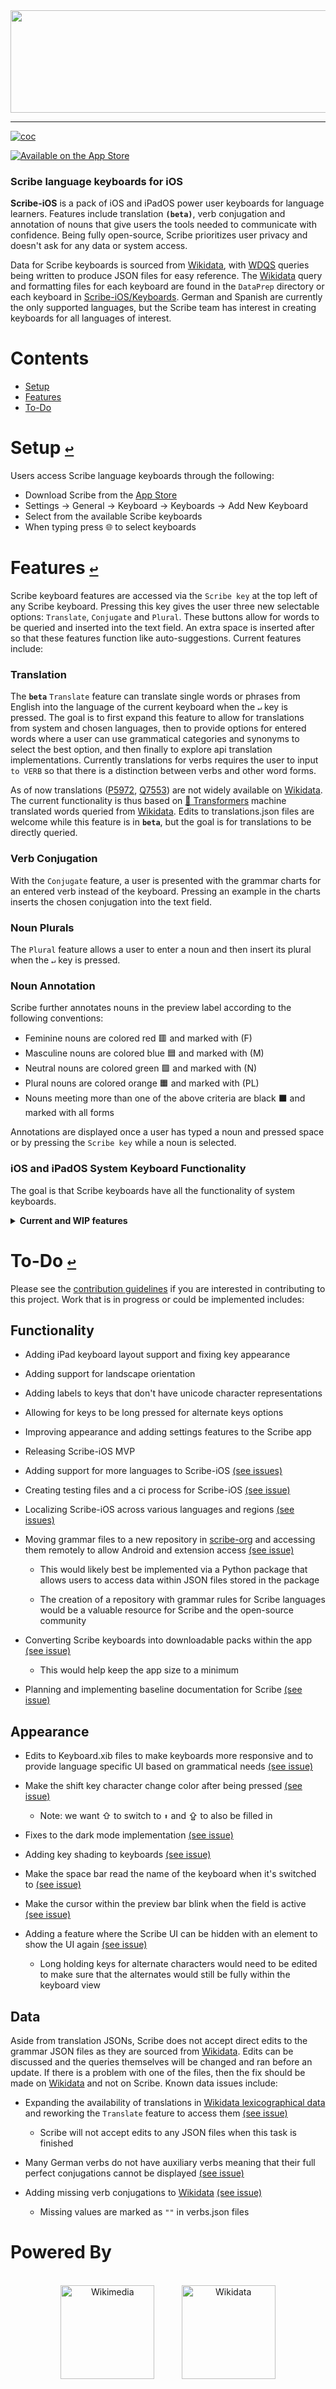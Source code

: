 <div align="center">
  <a href="https://github.com/scribe-org/Scribe-iOS"><img src="https://github.com/scribe-org/Scribe-iOS/blob/main/Resources/Scribe-iOS_logo_transparent.png" width=624 height=164></a>
</div>

---

<!--
[![license](https://img.shields.io/github/license/scribe-org/Scribe-iOS.svg)](https://github.com/scribe-org/Scribe-iOS/blob/main/LICENSE.txt)
-->

[![coc](https://img.shields.io/badge/coc-Contributor%20Covenant-ff69b4.svg)](https://github.com/scribe-org/Scribe-iOS/blob/main/.github/CODE_OF_CONDUCT.md)

[![Available on the App Store](http://cl.ly/WouG/Download_on_the_App_Store_Badge_US-UK_135x40.svg)](https://www.apple.com/app-store/)

### Scribe language keyboards for iOS

**Scribe-iOS** is a pack of iOS and iPadOS power user keyboards for language learners. Features include translation **`(beta)`**, verb conjugation and annotation of nouns that give users the tools needed to communicate with confidence. Being fully open-source, Scribe prioritizes user privacy and doesn't ask for any data or system access.

Data for Scribe keyboards is sourced from [Wikidata](https://www.wikidata.org/), with [WDQS](https://www.wikidata.org/wiki/Wikidata:SPARQL_tutorial) queries being written to produce JSON files for easy reference. The [Wikidata](https://www.wikidata.org/) query and formatting files for each keyboard are found in the `DataPrep` directory or each keyboard in [Scribe-iOS/Keyboards](https://github.com/scribe-org/Scribe-iOS/tree/main/Keyboards). German and Spanish are currently the only supported languages, but the Scribe team has interest in creating keyboards for all languages of interest.

# **Contents**<a id="contents"></a>

- [Setup](#setup)
- [Features](#features)
- [To-Do](#to-do)

# Setup [`↩`](#contents) <a id="setup"></a>

Users access Scribe language keyboards through the following:

- Download Scribe from the [App Store](https://www.apple.com/app-store/)
- Settings -> General -> Keyboard -> Keyboards -> Add New Keyboard
- Select from the available Scribe keyboards
- When typing press 🌐 to select keyboards

# Features [`↩`](#contents) <a id="features"></a>

Scribe keyboard features are accessed via the `Scribe key` at the top left of any Scribe keyboard. Pressing this key gives the user three new selectable options: `Translate`, `Conjugate` and `Plural`. These buttons allow for words to be queried and inserted into the text field. An extra space is inserted after so that these features function like auto-suggestions. Current features include:

### Translation

The **`beta`** `Translate` feature can translate single words or phrases from English into the language of the current keyboard when the `↵` key is pressed. The goal is to first expand this feature to allow for translations from system and chosen languages, then to provide options for entered words where a user can use grammatical categories and synonyms to select the best option, and then finally to explore api translation implementations. Currently translations for verbs requires the user to input `to VERB` so that there is a distinction between verbs and other word forms.

As of now translations ([P5972](https://www.wikidata.org/wiki/Property:P5972), [Q7553](https://www.wikidata.org/wiki/Q7553)) are not widely available on [Wikidata](https://www.wikidata.org/). The current functionality is thus based on [🤗 Transformers](https://github.com/huggingface/transformers) machine translated words queried from [Wikidata](https://www.wikidata.org/). Edits to translations.json files are welcome while this feature is in **`beta`**, but the goal is for translations to be directly queried.

<!--
<p align="center">
    <a href="https://github.com/scribe-org/Scribe-iOS/blob/main/Resources/Demos/translation_demo.gif"><img src ="Resources/Demos/translation_demo.gif" width="300" /></a>
</p>
-->

### Verb Conjugation

With the `Conjugate` feature, a user is presented with the grammar charts for an entered verb instead of the keyboard. Pressing an example in the charts inserts the chosen conjugation into the text field.

<!--
<p align="center">
    <a href="https://github.com/scribe-org/Scribe-iOS/blob/main/Resources/Demos/conjugation_demo.gif"><img src ="Resources/Demos/conjugation_demo.gif" width="300" /></a>
</p>
-->

### Noun Plurals

The `Plural` feature allows a user to enter a noun and then insert its plural when the `↵` key is pressed.

<!--
<p align="center">
    <a href="https://github.com/scribe-org/Scribe-iOS/blob/main/Resources/Demos/noun_plural_demo.gif"><img src ="Resources/Demos/noun_plural_demo.gif" width="300" /></a>
</p>
-->

### Noun Annotation

Scribe further annotates nouns in the preview label according to the following conventions:

- Feminine nouns are colored red 🟥 and marked with (F)
- Masculine nouns are colored blue 🟦 and marked with (M)
- Neutral nouns are colored green 🟩 and marked with (N)
- Plural nouns are colored orange 🟧 and marked with (PL)
- Nouns meeting more than one of the above criteria are black ⬛ and marked with all forms

Annotations are displayed once a user has typed a noun and pressed space or by pressing the `Scribe key` while a noun is selected.

<!--
<p align="center">
    <a href="https://github.com/scribe-org/Scribe-iOS/blob/main/Resources/Demos/noun_gender_demo.gif"><img src ="Resources/Demos/noun_gender_demo.gif" width="300" /></a>
</p>
-->

### iOS and iPadOS System Keyboard Functionality

The goal is that Scribe keyboards have all the functionality of system keyboards.

<details><summary><strong>Current and WIP features</strong></summary>
<p>

- iPhone and iPad support (WIP)
- Dynamic layouts for cross-device performance
- Portrait and landscape views (WIP)
- Auto-capitalization
- The double space period shortcut
- Typing `'` returns to the alphabetic keyboard
- Dark mode compatibility
- Hold-to-select characters (WIP)

<!--
<p align="center">
    <a href="https://github.com/scribe-org/Scribe-iOS/blob/main/Resources/Demos/ios_keyboard_features_demo.gif"><img src ="Resources/Demos/ios_keyboard_features_demo.gif" width="300" /></a>
</p>
-->

</p>
</details>

# To-Do [`↩`](#contents) <a id="to-do"></a>

Please see the [contribution guidelines](https://github.com/scribe-org/Scribe-iOS/blob/main/.github/CONTRIBUTING.md) if you are interested in contributing to this project. Work that is in progress or could be implemented includes:

## Functionality

- Adding iPad keyboard layout support and fixing key appearance

- Adding support for landscape orientation

- Adding labels to keys that don't have unicode character representations

- Allowing for keys to be long pressed for alternate keys options

- Improving appearance and adding settings features to the Scribe app

- Releasing Scribe-iOS MVP

- Adding support for more languages to Scribe-iOS [(see issues)](https://github.com/scribe-org/Scribe-iOS/issues)

- Creating testing files and a ci process for Scribe-iOS [(see issue)]()

- Localizing Scribe-iOS across various languages and regions [(see issues)](https://github.com/scribe-org/Scribe-iOS/issues)

- Moving grammar files to a new repository in [scribe-org](https://github.com/scribe-org) and accessing them remotely to allow Android and extension access [(see issue)]()

  - This would likely best be implemented via a Python package that allows users to access data within JSON files stored in the package

  - The creation of a repository with grammar rules for Scribe languages would be a valuable resource for Scribe and the open-source community

- Converting Scribe keyboards into downloadable packs within the app [(see issue)]()

  - This would help keep the app size to a minimum

- Planning and implementing baseline documentation for Scribe [(see issue)]()

## Appearance

- Edits to Keyboard.xib files to make keyboards more responsive and to provide language specific UI based on grammatical needs [(see issue)]()

- Make the shift key character change color after being pressed [(see issue)]()

  - Note: we want ⇧ to switch to `⬆` and ⇪ to also be filled in

- Fixes to the dark mode implementation [(see issue)]()

- Adding key shading to keyboards [(see issue)]()

- Make the space bar read the name of the keyboard when it's switched to [(see issue)]()

- Make the cursor within the preview bar blink when the field is active [(see issue)]()

- Adding a feature where the Scribe UI can be hidden with an element to show the UI again [(see issue)]()

  - Long holding keys for alternate characters would need to be edited to make sure that the alternates would still be fully within the keyboard view

## Data

Aside from translation JSONs, Scribe does not accept direct edits to the grammar JSON files as they are sourced from [Wikidata](https://www.wikidata.org/). Edits can be discussed and the queries themselves will be changed and ran before an update. If there is a problem with one of the files, then the fix should be made on [Wikidata](https://www.wikidata.org/) and not on Scribe. Known data issues include:

- Expanding the availability of translations in [Wikidata lexicographical data](https://www.wikidata.org/wiki/Wikidata:Lexicographical_data) and reworking the `Translate` feature to access them [(see issue)]()

  - Scribe will not accept edits to any JSON files when this task is finished

- Many German verbs do not have auxiliary verbs meaning that their full perfect conjugations cannot be displayed [(see issue)]()

- Adding missing verb conjugations to [Wikidata](https://www.wikidata.org/) [(see issue)]()

  - Missing values are marked as `""` in verbs.json files

# Powered By

<div align="center">
  <br>
  <a href="https://www.wikimedia.org/"><img height="150" src="https://github.com/scribe-org/Scribe-iOS/blob/main/Resources/gh_images/wikimedia_foundation_logo.png" alt="Wikimedia"></a>
  &nbsp;&nbsp;&nbsp;&nbsp;&nbsp;&nbsp;&nbsp;&nbsp;&nbsp;
  <a href="https://www.wikidata.org/"><img height="150" src="https://github.com/scribe-org/Scribe-iOS/blob/main/Resources/gh_images/wikidata_logo.png" alt="Wikidata"></a>
  <br>
</div>
